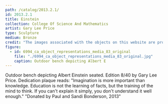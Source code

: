 ```yaml
---
path: /catalog/2013.2.1/
id: 2013.2.1
title: Einstein
collection: College Of Science And Mathematics
artist: Gary Lee Price
type: Sculpture
medium: Bronze
credit: "The images associated with the objects on this website are protected under United States copyright laws. We are pleased to share these materials as an educational resource for the public for non-commercial, educational and personal use only, or for fair use as defined by law. "
figure:
  - id: 6994_ca_object_representations_media_83_original
    file: "./6994_ca_object_representations_media_83_original.jpg"
    caption: Outdoor bench depicting Albert E
---
```

Outdoor bench depicting Albert Einstein seated. Edition 8/40 by Gary Lee Price. 
Dedication plaque reads: "Imagination is more important than knowledge. Education is not the learning of facts, but the training of the mind to think. If you can't explain it simply, you don't understand it well enough." "Donated by Paul and Sandi Bonderson, 2013"

